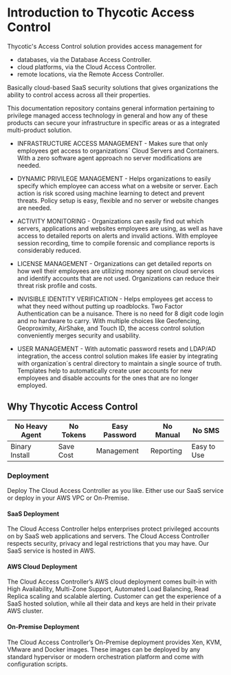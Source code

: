 [title]: # (Introduction)
[tags]: # (thycotic access control)
[priority]: # (1)
# Introduction to Thycotic Access Control

Thycotic's Access Control solution provides access management for 

- databases, via the Database Access Controller.
- cloud platforms, via the Cloud Access Controller.
- remote locations, via the Remote Access Controller.

Basically cloud-based SaaS security solutions that gives organizations the ability to control access across all their properties.

This documentation repository contains general information pertaining to privilege managed access technology in general and how any of these products can secure your infrastructure in specific areas or as a integrated multi-product solution.

* INFRASTRUCTURE ACCESS MANAGEMENT - Makes sure that only employees get access to organizations´ Cloud Servers and Containers. With a zero software agent approach no server modifications are needed.

* DYNAMIC PRIVILEGE MANAGEMENT - Helps organizations to easily specify which employee can access what on a website or server. Each action is risk scored using machine learning to detect and prevent threats. Policy setup is easy, flexible and no server or website changes are needed.

* ACTIVITY MONITORING - Organizations can easily find out which servers, applications and websites employees are using, as well as have access to detailed reports on alerts and invalid actions. With employee session recording, time to compile forensic and compliance reports is considerably reduced.

* LICENSE MANAGEMENT - Organizations can get detailed reports on how well their employees are utilizing money spent on cloud services and identify accounts that are not used. Organizations can reduce their threat risk profile and costs.

* INVISIBLE IDENTITY VERIFICATION - Helps employees get access to what they need without putting up roadblocks. Two Factor Authentication can be a nuisance. There is no need for 8 digit code login and no hardware to carry. With multiple choices like Geofencing, Geoproximity, AirShake, and Touch ID, the access control solution conveniently merges security and usability.

* USER MANAGEMENT - With automatic password resets and LDAP/AD integration, the access control solution makes life easier by integrating with organization´s central directory to maintain a single source of truth. Templates help to automatically create user accounts for new employees and disable accounts for the ones that are no longer employed.

## Why Thycotic Access Control

| No Heavy Agent | No Tokens | Easy Password | No Manual | No SMS |
| ----- | ----- | ----- | ----- | ----- |
| Binary Install | Save Cost | Management | Reporting | Easy to Use |

### Deployment

Deploy The Cloud Access Controller as you like. Either use our SaaS service or deploy in your AWS
VPC or On-Premise.

#### SaaS Deployment

The Cloud Access Controller helps enterprises protect privileged accounts on by SaaS web
applications and servers. The Cloud Access Controller respects security, privacy and legal
restrictions that you may have. Our SaaS service is hosted in AWS.

#### AWS Cloud Deployment

The Cloud Access Controller’s AWS cloud deployment comes built-in with High Availability,
Multi-Zone Support, Automated Load Balancing, Read Replica scaling and scalable
alerting. Customer can get the experience of a SaaS hosted solution, while all
their data and keys are held in their private AWS cluster.

#### On-Premise Deployment

The Cloud Access Controller’s On-Premise deployment provides Xen, KVM, VMware and Docker images.
These images can be deployed by any standard hypervisor or modern orchestration
platform and come with configuration scripts.
